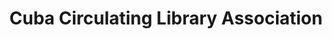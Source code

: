 ---
layout: repo
title: "Cuba Circulating Library Association"
id: 19994
permalink: repos/19994/
---